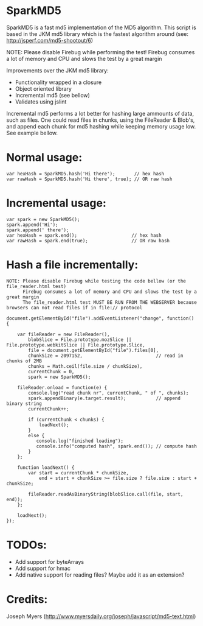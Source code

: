 SparkMD5
========================

SparkMD5 is a fast md5 implementation of the MD5 algorithm.
This script is based in the JKM md5 library which is the
fastest algorithm around (see: http://jsperf.com/md5-shootout/6)

NOTE: Please disable Firebug while performing the test!
      Firebug consumes a lot of memory and CPU and slows the test by a great margin

Improvements over the JKM md5 library:

 * Functionality wrapped in a closure
 * Object oriented library
 * Incremental md5 (see bellow)
 * Validates using jslint

Incremental md5 performs a lot better for hashing large ammounts of data, such as
files. One could read files in chunks, using the FileReader & Blob's, and append
each chunk for md5 hashing while keeping memory usage low. See example bellow.

Normal usage:
========================

    var hexHash = SparkMD5.hash('Hi there');       // hex hash
    var rawHash = SparkMD5.hash('Hi there', true); // OR raw hash

Incremental usage:
========================

    var spark = new SparkMD5();
    spark.append('Hi');
    spark.append(' there');
    var hexHash = spark.end();                    // hex hash
    var rawHash = spark.end(true);                // OR raw hash
   
Hash a file incrementally:
========================

    NOTE: Please disable Firebug while testing the code bellow (or the file_reader.html test)
          Firebug consumes a lot of memory and CPU and slows the test by a great margin
	      The file_reader.html test MUST BE RUN FROM THE WEBSERVER because browsers can not read files if in file:// protocol

    document.getElementById("file").addEventListener("change", function() {

        var fileReader = new FileReader(),
            blobSlice = File.prototype.mozSlice || File.prototype.webkitSlice || File.prototype.Slice,
            file = document.getElementById("file").files[0],
            chunkSize = 2097152,                           // read in chunks of 2MB
            chunks = Math.ceil(file.size / chunkSize),
            currentChunk = 0,
            spark = new SparkMD5();

        fileReader.onload = function(e) {
            console.log("read chunk nr", currentChunk, " of ", chunks);
            spark.appendBinary(e.target.result);           // append binary string
            currentChunk++;

            if (currentChunk < chunks) {
                loadNext();
            }
            else {
               console.log("finished loading");
               console.info("computed hash", spark.end()); // compute hash
            }
        };

        function loadNext() {
            var start = currentChunk * chunkSize,
                end = start + chunkSize >= file.size ? file.size : start + chunkSize;

            fileReader.readAsBinaryString(blobSlice.call(file, start, end));
        };

        loadNext();
    });

TODOs:
========================

 * Add support for byteArrays
 * Add support for hmac
 * Add native support for reading files? Maybe add it as an extension?
 
Credits:
========================

Joseph Myers (http://www.myersdaily.org/joseph/javascript/md5-text.html)

